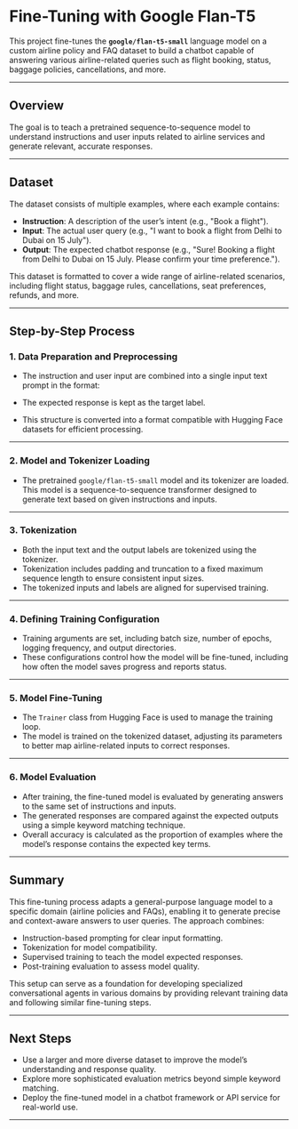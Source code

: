 # Fine-Tuning with Google Flan-T5

This project fine-tunes the **`google/flan-t5-small`** language model on a custom airline policy and FAQ dataset to build a chatbot capable of answering various airline-related queries such as flight booking, status, baggage policies, cancellations, and more.

---

## Overview

The goal is to teach a pretrained sequence-to-sequence model to understand instructions and user inputs related to airline services and generate relevant, accurate responses.

---

## Dataset

The dataset consists of multiple examples, where each example contains:

- **Instruction**: A description of the user’s intent (e.g., "Book a flight").
- **Input**: The actual user query (e.g., "I want to book a flight from Delhi to Dubai on 15 July").
- **Output**: The expected chatbot response (e.g., "Sure! Booking a flight from Delhi to Dubai on 15 July. Please confirm your time preference.").

This dataset is formatted to cover a wide range of airline-related scenarios, including flight status, baggage rules, cancellations, seat preferences, refunds, and more.

---

## Step-by-Step Process

### 1. Data Preparation and Preprocessing

- The instruction and user input are combined into a single input text prompt in the format:
  
- The expected response is kept as the target label.

- This structure is converted into a format compatible with Hugging Face datasets for efficient processing.

---

### 2. Model and Tokenizer Loading

- The pretrained `google/flan-t5-small` model and its tokenizer are loaded. This model is a sequence-to-sequence transformer designed to generate text based on given instructions and inputs.

---

### 3. Tokenization

- Both the input text and the output labels are tokenized using the tokenizer.
- Tokenization includes padding and truncation to a fixed maximum sequence length to ensure consistent input sizes.
- The tokenized inputs and labels are aligned for supervised training.

---

### 4. Defining Training Configuration

- Training arguments are set, including batch size, number of epochs, logging frequency, and output directories.
- These configurations control how the model will be fine-tuned, including how often the model saves progress and reports status.

---

### 5. Model Fine-Tuning

- The `Trainer` class from Hugging Face is used to manage the training loop.
- The model is trained on the tokenized dataset, adjusting its parameters to better map airline-related inputs to correct responses.

---

### 6. Model Evaluation

- After training, the fine-tuned model is evaluated by generating answers to the same set of instructions and inputs.
- The generated responses are compared against the expected outputs using a simple keyword matching technique.
- Overall accuracy is calculated as the proportion of examples where the model’s response contains the expected key terms.

---

## Summary

This fine-tuning process adapts a general-purpose language model to a specific domain (airline policies and FAQs), enabling it to generate precise and context-aware answers to user queries. The approach combines:

- Instruction-based prompting for clear input formatting.
- Tokenization for model compatibility.
- Supervised training to teach the model expected responses.
- Post-training evaluation to assess model quality.

This setup can serve as a foundation for developing specialized conversational agents in various domains by providing relevant training data and following similar fine-tuning steps.

---

## Next Steps

- Use a larger and more diverse dataset to improve the model’s understanding and response quality.
- Explore more sophisticated evaluation metrics beyond simple keyword matching.
- Deploy the fine-tuned model in a chatbot framework or API service for real-world use.

---


  
